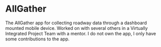 # AllGather
The AllGather app for collecting roadway data through a dashboard mounted mobile device. Worked on with several others in a Virtually Integrated Project Team with a mentor. I do not own the app, I only have some contributions to the app.

